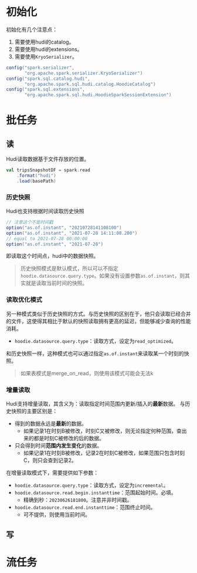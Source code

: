 # 初始化

初始化有几个注意点：
1. 需要使用hudi的catalog。
2. 需要使用hudi的extensions。
3. 需要使用`KryoSerializer`。
```java
config("spark.serializer", 
	   "org.apache.spark.serializer.KryoSerializer")  
config("spark.sql.catalog.hudi", 
	   "org.apache.spark.sql.hudi.catalog.HoodieCatalog")  
config("spark.sql.extensions",
	   "org.apache.spark.sql.hudi.HoodieSparkSessionExtension")
```

# 批任务

## 读
Hudi读取数据基于文件存放的位置。
```scala
val tripsSnapshotDF = spark.read
	.format("hudi")
	.load(basePath)
```

### 历史快照
Hudi也支持根据时间读取历史快照
```scala
// 注意这个不是时间戳
option("as.of.instant", "20210728141108100")
option("as.of.instant", "2021-07-28 14:11:08.200")
// equal to 2021-07-28 00:00:00
option("as.of.instant", "2021-07-28")
```
即读取这个时间点，hudi中的数据快照。
> 历史快照模式是默认模式，所以可以不指定`hoodie.datasource.query.type`。如果没有设置参数`as.of.instant`，则其实就是读取当前时间的快照。


### 读取优化模式
另一种模式类似于历史快照的方式。与历史快照的区别在于，他只会读取已经合并的文件，这使得其相比于默认的快照读取拥有更高的延迟，但能够减少查询的性能消耗。
- `hoodie.datasource.query.type`：读取方式，设定为`read_optimized`。

和历史快照一样，这种模式也可以通过指定`as.of.instant`来读取某一个时刻的快照。

> 如果表模式是merge_on_read，则使用该模式可能会无法k

### 增量读取
Hudi支持增量读取，其含义为：读取指定时间范围内更新/插入的**最新**数据。
与历史快照的主要区别是：
- 得到的数据永远是**最新**的数据。
	- 如果记录1在时刻B被修改，时刻C又被修改，则无论指定何种范围，查出来的都是时刻C被修改的后的数据。
- 只会得到时间**范围内发生变化**的数据。
	- 如果记录1在时刻B被修改，记录2在时刻C被修改，如果范围只包含时刻C，则只会查到记录2。


在增量读取模式下，需要提供如下参数：
- `hoodie.datasource.query.type`：读取方式，设定为`incremental`。
- `hoodie.datasource.read.begin.instanttime`：范围起始时间。必填。
	- 精确到秒：`20230626181800`。注意并非时间戳。
- `hoodie.datasource.read.end.instanttime`：范围终止时间。
	- 可不提供，则使用当前时间。



## 写

# 流任务